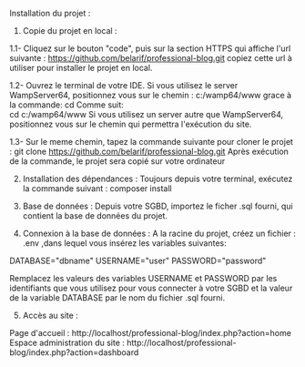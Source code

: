 Installation du projet : 

1. Copie du projet en local :

  1.1- Cliquez sur le bouton "code", puis sur la section HTTPS qui affiche l'url suivante : 
          https://github.com/belarif/professional-blog.git
  copiez cette url à utiliser pour installer le projet en local.

  1.2- Ouvrez le terminal de votre IDE. Si vous utilisez le server WampServer64, positionnez vous sur le chemin : c:/wamp64/www 
  grace à la commande: cd Comme suit: 	
          cd c:/wamp64/www
  Si vous utilisez un server autre que WampServer64, positionnez vous sur le chemin qui permettra l'exécution du site.

  1.3- Sur le meme chemin, tapez la commande suivante pour cloner le projet :
          git clone https://github.com/belarif/professional-blog.git
  Après exécution de la commande, le projet sera copié sur votre ordinateur

2. Installation des dépendances : 
  Toujours depuis votre terminal, exécutez la commande suivant :
          composer install
    
3. Base de données : 
  Depuis votre SGBD, importez le ficher .sql fourni, qui contient la base de données du projet.

4. Connexion à la base de données : 
  A la racine du projet, créez un fichier : .env ,dans lequel vous insérez les variables suivantes:

  DATABASE="dbname"
  USERNAME="user"
  PASSWORD="password"

  Remplacez les valeurs des variables USERNAME et PASSWORD par les identifiants que vous utilisez pour vous connecter à votre SGBD 
  et la valeur de la variable DATABASE par le nom du fichier .sql fourni.
 
5. Accès au site :

  Page d'accueil :  http://localhost/professional-blog/index.php?action=home
  Espace administration du site :   http://localhost/professional-blog/index.php?action=dashboard
